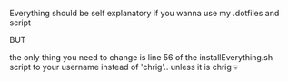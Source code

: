 Everything should be self explanatory if you wanna use my .dotfiles and script

BUT

the only thing you need to change is line 56 of the installEverything.sh script to your username instead of 'chrig'.. unless it is chrig :skull:
